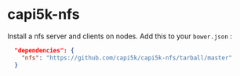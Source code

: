 capi5k-nfs
==========

Install a nfs server and clients on nodes. Add this to your ```bower.json``` :

```json
  "dependencies": {
    "nfs": "https://github.com/capi5k/capi5k-nfs/tarball/master"
  } 
```
